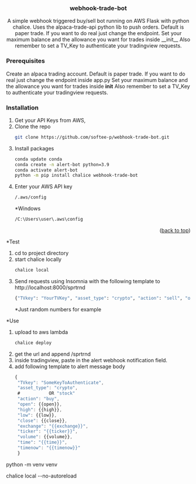 
<h3 align="center">webhook-trade-bot</h3>

  <p align="center">
    A simple webhook triggered buy/sell bot running on AWS Flask with python chalice.
    Uses the alpaca-trade-api python lib to push orders.
    Default is paper trade. If you want to do real just change the endpoint.
    Set your maximum balance and the allowance you want for trades inside __init__ 
    Also remember to set a TV_Key to authenticate your tradingview requests.
    <br />
  </p>
</div>


<!-- GETTING STARTED -->

### Prerequisites

Create an alpaca trading account.
Default is paper trade. If you want to do real just change the endpoint inside app.py
Set your maximum balance and the allowance you want for trades inside __init__
Also remember to set a TV_Key to authenticate your tradingview requests.

### Installation

1. Get your API Keys from AWS, 
2. Clone the repo
   ```sh
   git clone https://github.com/softee-p/webhook-trade-bot.git
   ```
3. Install packages
   ```sh
   conda update conda
   conda create -n alert-bot python=3.9
   conda activate alert-bot
   python -m pip install chalice webhook-trade-bot
   ```
4. Enter your AWS API key
   ```sh
   /.aws/config
   ```
   *Windows
   ```sh
   /C:\Users\user\.aws\config
   ```

<p align="right">(<a href="#readme-top">back to top</a>)</p>



<!-- USAGE EXAMPLES -->

*Test
1. cd to project directory
2. start chalice locally
   ```sh
   chalice local
   ```
3. Send requests using Insomnia with the following template to http://localhost:8000/sprtrnd
   ```sh
   {"TVkey": "YourTVKey", "asset_type": "crypto", "action": "sell", "open": 222, "high": 233, "low": 210, "close": 1706, "exchange": "CBSE", "ticker": "ETHUSD", "volume": 11524, "time": "1830", "timenow": "1831"}
   ```
   *Just random numbers for example


*Use
1. upload to aws lambda
   ```sh
   chalice deploy
   ```
2. get the url and append /sprtrnd
3. inside tradingview, paste in the alert webhook notification field.
4. add following template to alert message body
   ```js
   {
    "TVkey": "SomeKeyToAuthenticate",
    "asset_type": "crypto",
    #           OR "stock"
    "action": "buy",
    "open": {{open}},
    "high": {{high}},
    "low": {{low}},
    "close": {{close}},
    "exchange": "{{exchange}}",
    "ticker": "{{ticker}}",
    "volume": {{volume}},
    "time": "{{time}}",
    "timenow": "{{timenow}}"
    }
    ```

python -m venv venv

chalice local --no-autoreload